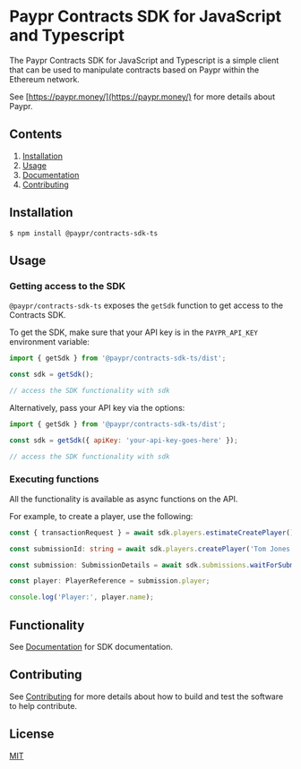 # Paypr Contracts SDK for JavaScript and Typescript

The Paypr Contracts SDK for JavaScript and Typescript is a simple client that
can be used to manipulate contracts based on Paypr within the Ethereum network.

See [https://paypr.money/](https://paypr.money/) for more details about Paypr.

## Contents

1. [Installation](#installation)
2. [Usage](#usage)
3. [Documentation](docs/index.md)
4. [Contributing](CONTRIBUTING.md)

## Installation

```
$ npm install @paypr/contracts-sdk-ts
```

## Usage

### Getting access to the SDK

`@paypr/contracts-sdk-ts` exposes the `getSdk` function to get access to the
Contracts SDK.

To get the SDK, make sure that your API key is in the `PAYPR_API_KEY`
environment variable:

```javascript
import { getSdk } from '@paypr/contracts-sdk-ts/dist';

const sdk = getSdk();

// access the SDK functionality with sdk
```

Alternatively, pass your API key via the options:

```javascript
import { getSdk } from '@paypr/contracts-sdk-ts/dist';

const sdk = getSdk({ apiKey: 'your-api-key-goes-here' });

// access the SDK functionality with sdk
```

### Executing functions

All the functionality is available as async functions on the API.

For example, to create a player, use the following:

```typescript
const { transactionRequest } = await sdk.players.estimateCreatePlayer();

const submissionId: string = await sdk.players.createPlayer('Tom Jones', transactionRequest);

const submission: SubmissionDetails = await sdk.submissions.waitForSubmissionDone(submissionId);

const player: PlayerReference = submission.player;

console.log('Player:', player.name);
```

## Functionality

See [Documentation](docs/index.md) for SDK documentation.

## Contributing

See [Contributing](CONTRIBUTING.md) for more details about how to build
and test the software to help contribute.

## License

[MIT](LICENSE)
